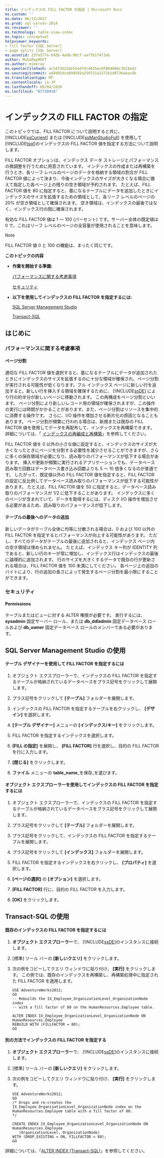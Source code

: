 ```yaml
---
title: インデックスの FILL FACTOR の指定 | Microsoft Docs
ms.custom: ''
ms.date: 06/13/2017
ms.prod: sql-server-2014
ms.reviewer: ''
ms.technology: table-view-index
ms.topic: conceptual
helpviewer_keywords:
- fill factor [SQL Server]
- page splits [SQL Server]
ms.assetid: 237a577e-b42b-4adb-90cf-aa7fb174f3ab
author: MikeRayMSFT
ms.author: mikeray
ms.openlocfilehash: ac54f2b22de55ed74c4635ec0f86d008c7624a42
ms.sourcegitcommit: ad4d92dce894592a259721a1571b1d8736abacdb
ms.translationtype: MT
ms.contentlocale: ja-JP
ms.lasthandoff: 08/04/2020
ms.locfileid: "87739918"
---
```

# <a name="specify-fill-factor-for-an-index"></a>インデックスの FILL FACTOR の指定
  このトピックでは、FILL FACTOR について説明すると共に、 [!INCLUDE[ssCurrent](../../includes/sscurrent-md.md)] または [!INCLUDE[ssManStudioFull](../../includes/ssmanstudiofull-md.md)] を使用して [!INCLUDE[tsql](../../includes/tsql-md.md)]のインデックスの FILL FACTOR 値を指定する方法について説明します。  
  
 FILL FACTOR オプションは、インデックス データ ストレージとパフォーマンスの微調整を行うために用意されています。 インデックスの作成または再構築を行うとき、各リーフ レベルのページのデータを格納する領域の割合が FILL FACTOR 値によって決まり、今後インデックスのサイズが大きくなる場合に備えて指定した各ページ上の残りの空き領域が予約されます。 たとえば、FILL FACTOR 値を 80 に指定すると、基になるテーブルにデータを追加したときにインデックスのサイズを拡張するための領域として、各リーフ レベルのページの 20% が空き領域として確保されます。 空き領域は、インデックスの最後ではなく、インデックス行の間に確保されます。  
  
 有効な FILL FACTOR 値は 1 ～ 100 (パーセント) です。サーバー全体の既定値は 0 で、これはリーフ レベルのページの全容量が使用されることを意味します。  
  
> [!NOTE]  
>  FILL FACTOR 値 0 と 100 の機能は、まったく同じです。  
  
 **このトピックの内容**  
  
-   **作業を開始する準備:**  
  
     [パフォーマンスに関する考慮事項](#Performance)  
  
     [セキュリティ](#Security)  
  
-   **以下を使用してインデックスの FILL FACTOR を指定するには:**  
  
     [SQL Server Management Studio](#SSMSProcedure)  
  
     [Transact-SQL](#TsqlProcedure)  
  
##  <a name="before-you-begin"></a><a name="BeforeYouBegin"></a> はじめに  
  
###  <a name="performance-considerations"></a><a name="Performance"></a> パフォーマンスに関する考慮事項  
  
#### <a name="page-splits"></a>ページ分割  
 適切な FILL FACTOR 値を選択すると、基になるテーブルにデータが追加されたときにインデックスのサイズを拡張するのに十分な領域が確保され、ページ分割が実行される可能性が低くなります。フル インデックス ページに新しい行を追加すると、新しい行を挿入する領域を確保するために、 [!INCLUDE[ssDE](../../includes/ssde-md.md)] により行の約半分が新しいページに移動されます。 この再構成をページ分割といいます。 ページ分割により新しいレコード用の領域が確保されますが、この操作の実行には時間がかかることがあります。また、ページ分割はリソースを集中的に消費する操作です。 さらに、I/O 操作を増加させる断片化の原因となることもあります。 ページ分割が頻繁に行われる場合は、新規または既存の FILL FACTOR 値を使用してデータを再配布して、インデックスを再構築できます。 詳細については、「 [インデックスの再編成と再構築](reorganize-and-rebuild-indexes.md)」を参照してください。  
  
 FILL FACTOR 値を 0 以外の小さな値に設定すると、インデックスのサイズが大きくなったときにページを分割する必要性を減少させることができますが、さらに多くの保存領域が必要になり、読み取りのパフォーマンスが低下する場合があります。 挿入や更新が頻繁に実行されるアプリケーションでも、データベース読み取り回数はデータベース書き込み回数よりも 5 ～ 10 倍多くなるのが普通です。 したがって、既定値以外の FILL FACTOR 値を指定すると、FILL FACTOR の設定に反比例してデータベース読み取りのパフォーマンスが低下する可能性があります。 たとえば、FILL FACTOR 値を 50 に指定すると、データベース読み取りのパフォーマンスが 1/2 に低下することがあります。 インデックスに多くのページが含まれていて、データを取得するには、ディスク I/O 操作を増加させる必要があるため、読み取りのパフォーマンスが低下します。  
  
#### <a name="adding-data-to-the-end-of-the-table"></a>テーブルの最後へのデータの追加  
 新しいデータがテーブル全体に均等に分散される場合は、0 および 100 以外の FILL FACTOR を指定するとパフォーマンスが向上する可能性があります。 ただし、すべてのデータがテーブルの最後に追加されると、インデックス ページ内の空き領域は埋められません。 たとえば、インデックス キー列が IDENTITY 列であると、新しい行のキーが常に増加し、インデックス行はインデックスの最後に論理的に追加されます。 行のサイズを大きくするデータで既存の行が更新される場合は、FILL FACTOR 値を 100 未満にしてください。 各ページ上の追加のバイトにより、行の追加の長さによって発生するページ分割を最小限にすることができます。  
  
###  <a name="security"></a><a name="Security"></a> セキュリティ  
  
####  <a name="permissions"></a><a name="Permissions"></a> Permissions  
 テーブルまたはビューに対する ALTER 権限が必要です。 実行するには、 **sysadmin** 固定サーバー ロール、または **db_ddladmin** 固定データベース ロールおよび **db_owner** 固定データベース ロールのメンバーである必要があります。  
  
##  <a name="using-sql-server-management-studio"></a><a name="SSMSProcedure"></a> SQL Server Management Studio の使用  
  
#### <a name="to-specify-a-fill-factor-by-using-table-designer"></a>テーブル デザイナーを使用して FILL FACTOR を指定するには  
  
1.  オブジェクト エクスプローラーで、インデックスの FILL FACTOR を指定するテーブルが格納されているデータベースをプラス記号をクリックして展開します。  
  
2.  プラス記号をクリックして **[テーブル]** フォルダーを展開します。  
  
3.  インデックスの FILL FACTOR を指定するテーブルを右クリックし、 **[デザイン]** を選択します。  
  
4.  **[テーブル デザイナー]** メニューの **[インデックス/キー]** をクリックします。  
  
5.  FILL FACTOR を指定するインデックスを選択します。  
  
6.  **[FILL の指定]** を展開し、 **[FILL FACTOR]** 行を選択し、目的の FILL FACTOR を行に入力します。  
  
7.  **[閉じる]** をクリックします。  
  
8.  **ファイル** メニューの **table_name**_を保存_を選びます。  
  
#### <a name="to-specify-a-fill-factor-in-an-index-by-using-object-explorer"></a>オブジェクト エクスプローラーを使用してインデックスの FILL FACTOR を指定するには  
  
1.  オブジェクト エクスプローラーで、インデックスの FILL FACTOR を指定するテーブルが格納されているデータベースをプラス記号をクリックして展開します。  
  
2.  プラス記号をクリックして **[テーブル]** フォルダーを展開します。  
  
3.  プラス記号をクリックして、インデックスの FILL FACTOR を指定するテーブルを展開します。  
  
4.  プラス記号をクリックして **[インデックス]** フォルダーを展開します。  
  
5.  FILL FACTOR を指定するインデックスを右クリックし、 **[プロパティ]** を選択します。  
  
6.  **[ページの選択]** の **[オプション]** を選択します。  
  
7.  **[FILL FACTOR]** 行に、目的の FILL FACTOR を入力します。  
  
8.  **[OK]** をクリックします。  
  
##  <a name="using-transact-sql"></a><a name="TsqlProcedure"></a> Transact-SQL の使用  
  
#### <a name="to-specify-a-fill-factor-in-an-existing-index"></a>既存のインデックスの FILL FACTOR を指定するには  
  
1.  **オブジェクト エクスプローラー**で、 [!INCLUDE[ssDE](../../includes/ssde-md.md)]のインスタンスに接続します。  
  
2.  [標準] ツール バーの **[新しいクエリ]** をクリックします。  
  
3.  次の例をコピーしてクエリ ウィンドウに貼り付け、 **[実行]** をクリックします。 この例では、既存のインデックスを再構築し、再構築処理中に指定された FILL FACTOR を適用します。  
  
    ```  
    USE AdventureWorks2012;  
    GO  
    -- Rebuilds the IX_Employee_OrganizationLevel_OrganizationNode index   
    -- with a fill factor of 80 on the HumanResources.Employee table.  
  
    ALTER INDEX IX_Employee_OrganizationLevel_OrganizationNode ON HumanResources.Employee  
    REBUILD WITH (FILLFACTOR = 80);   
    GO  
    ```  
  
#### <a name="another-way-to-specify-a-fill-factor-in-an-index"></a>別の方法でインデックスの FILL FACTOR を指定する  
  
1.  **オブジェクト エクスプローラー**で、 [!INCLUDE[ssDE](../../includes/ssde-md.md)]のインスタンスに接続します。  
  
2.  [標準] ツール バーの **[新しいクエリ]** をクリックします。  
  
3.  次の例をコピーしてクエリ ウィンドウに貼り付け、 **[実行]** をクリックします。  
  
    ```  
    USE AdventureWorks2012;  
    GO  
    /* Drops and re-creates the IX_Employee_OrganizationLevel_OrganizationNode index on the HumanResources.Employee table with a fill factor of 80.  
    */  
  
    CREATE INDEX IX_Employee_OrganizationLevel_OrganizationNode ON HumanResources.Employee  
       (OrganizationLevel, OrganizationNode)   
    WITH (DROP_EXISTING = ON, FILLFACTOR = 80);   
    GO  
    ```  
  
 詳細については、「[ALTER INDEX &#40;Transact-SQL&#41;](/sql/t-sql/statements/alter-index-transact-sql)」を参照してください。  
  
  
